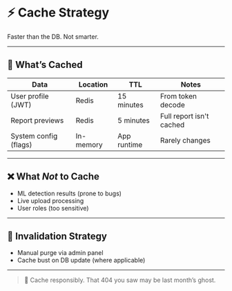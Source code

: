 <!--
START OF: docs/dev-notes/cache-strategy.md
Purpose: Define what gets cached, where, and for how long.
Update Frequency: When performance or cache policies are changed.
-->

# ⚡ Cache Strategy

Faster than the DB. Not smarter.

---

## 💾 What’s Cached

| Data                  | Location  | TTL         | Notes                    |
|-----------------------|-----------|-------------|--------------------------|
| User profile (JWT)    | Redis     | 15 minutes  | From token decode        |
| Report previews       | Redis     | 5 minutes   | Full report isn't cached |
| System config (flags) | In-memory | App runtime | Rarely changes           |

---

## ❌ What *Not* to Cache

- ML detection results (prone to bugs)
- Live upload processing
- User roles (too sensitive)

---

## 🔁 Invalidation Strategy

- Manual purge via admin panel
- Cache bust on DB update (where applicable)

---

> 🧪 Cache responsibly. That 404 you saw may be last month’s ghost.

<!-- END OF: docs/dev-notes/cache-strategy.md -->
